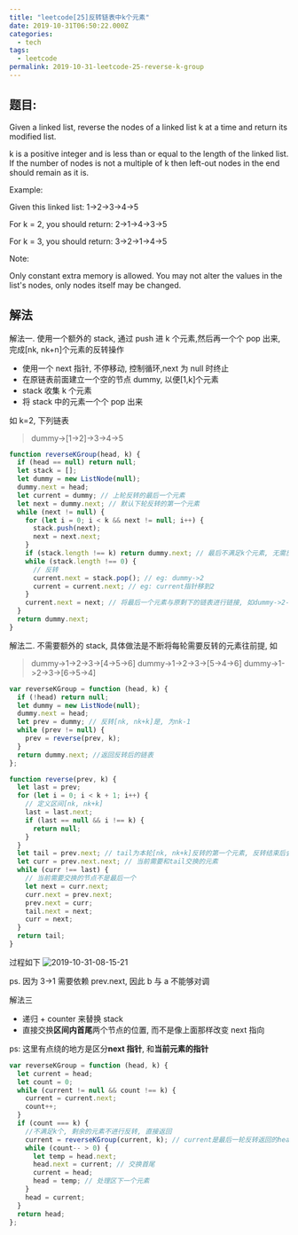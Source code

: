 ```yaml
---
title: "leetcode[25]反转链表中k个元素"
date: 2019-10-31T06:50:22.000Z
categories:
  - tech
tags:
  - leetcode
permalink: 2019-10-31-leetcode-25-reverse-k-group
---
```


## 题目:

Given a linked list, reverse the nodes of a linked list k at a time and return its modified list.

k is a positive integer and is less than or equal to the length of the linked list. If the number of nodes is not a multiple of k then left-out nodes in the end should remain as it is.

Example:

Given this linked list: 1->2->3->4->5

For k = 2, you should return: 2->1->4->3->5

For k = 3, you should return: 3->2->1->4->5

Note:

Only constant extra memory is allowed.
You may not alter the values in the list's nodes, only nodes itself may be changed.

## 解法

解法一. 使用一个额外的 stack, 通过 push 进 k 个元素,然后再一个个 pop 出来, 完成[nk, nk+n]个元素的反转操作

- 使用一个 next 指针, 不停移动, 控制循环,next 为 null 时终止
- 在原链表前面建立一个空的节点 dummy, 以便[1,k]个元素
- stack 收集 k 个元素
- 将 stack 中的元素一个个 pop 出来

如 k=2, 下列链表

> dummy->[1->2]->3->4->5

```js
function reverseKGroup(head, k) {
  if (head == null) return null;
  let stack = [];
  let dummy = new ListNode(null);
  dummy.next = head;
  let current = dummy; // 上轮反转的最后一个元素
  let next = dummy.next; // 默认下轮反转的第一个元素
  while (next != null) {
    for (let i = 0; i < k && next != null; i++) {
      stack.push(next);
      next = next.next;
    }
    if (stack.length !== k) return dummy.next; // 最后不满足k个元素, 无需反转
    while (stack.length !== 0) {
      // 反转
      current.next = stack.pop(); // eg: dummy->2
      current = current.next; // eg: current指针移到2
    }
    current.next = next; // 将最后一个元素与原剩下的链表进行链接, 如dummy->2->1与3->4
  }
  return dummy.next;
}
```

解法二.
不需要额外的 stack, 具体做法是不断将每轮需要反转的元素往前提, 如

> dummy->1->2->3->[4->5->6]
> dummy->1->2->3->[5->4->6]
> dummy->1->2->3->[6->5->4]

```js
var reverseKGroup = function (head, k) {
  if (!head) return null;
  let dummy = new ListNode(null);
  dummy.next = head;
  let prev = dummy; // 反转[nk, nk+k]是, 为nk-1
  while (prev != null) {
    prev = reverse(prev, k);
  }
  return dummy.next; //返回反转后的链表
};

function reverse(prev, k) {
  let last = prev;
  for (let i = 0; i < k + 1; i++) {
    // 定义区间[nk, nk+k]
    last = last.next;
    if (last == null && i !== k) {
      return null;
    }
  }
  let tail = prev.next; // tail为本轮[nk, nk+k]反转的第一个元素, 反转结束后会变为最后一个
  let curr = prev.next.next; // 当前需要和tail交换的元素
  while (curr !== last) {
    // 当前需要交换的节点不是最后一个
    let next = curr.next;
    curr.next = prev.next;
    prev.next = curr;
    tail.next = next;
    curr = next;
  }
  return tail;
}
```

过程如下
![2019-10-31-08-15-21](http://blog.chenxiaoyao.cn/image/2019/10/2019-10-31-08-15-21.png)

ps. 因为 3->1 需要依赖 prev.next, 因此 b 与 a 不能够对调

解法三

- 递归 + counter 来替换 stack
- 直接交换**区间内首尾**两个节点的位置, 而不是像上面那样改变 next 指向

ps: 这里有点绕的地方是区分**next 指针**, 和**当前元素的指针**

```js
var reverseKGroup = function (head, k) {
  let current = head;
  let count = 0;
  while (current != null && count !== k) {
    current = current.next;
    count++;
  }
  if (count === k) {
    //不满足k个, 剩余的元素不进行反转, 直接返回
    current = reverseKGroup(current, k); // current是最后一轮反转返回的head,也就是本次反转的最后一个元素
    while (count-- > 0) {
      let temp = head.next;
      head.next = current; // 交换首尾
      current = head;
      head = temp; // 处理区下一个元素
    }
    head = current;
  }
  return head;
};
```
